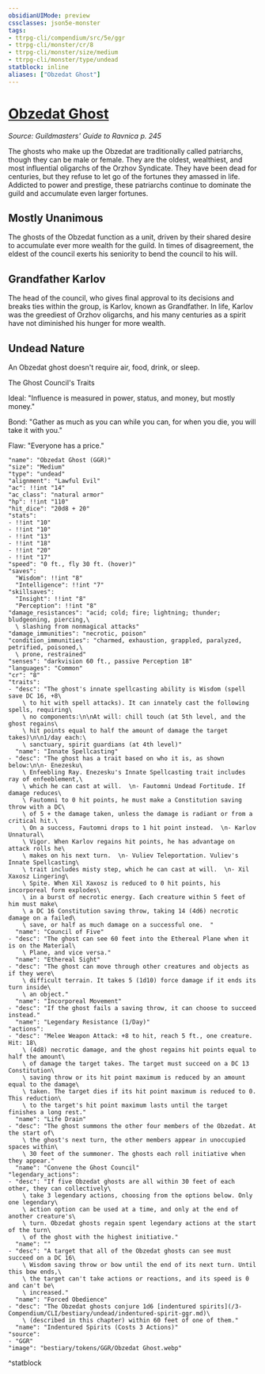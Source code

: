 ```yaml
---
obsidianUIMode: preview
cssclasses: json5e-monster
tags:
- ttrpg-cli/compendium/src/5e/ggr
- ttrpg-cli/monster/cr/8
- ttrpg-cli/monster/size/medium
- ttrpg-cli/monster/type/undead
statblock: inline
aliases: ["Obzedat Ghost"]
---
```

# [Obzedat Ghost](3-Compendium\CLI\bestiary\undead/obzedat-ghost-ggr.md)
*Source: Guildmasters' Guide to Ravnica p. 245*  

The ghosts who make up the Obzedat are traditionally called patriarchs, though they can be male or female. They are the oldest, wealthiest, and most influential oligarchs of the Orzhov Syndicate. They have been dead for centuries, but they refuse to let go of the fortunes they amassed in life. Addicted to power and prestige, these patriarchs continue to dominate the guild and accumulate even larger fortunes.

## Mostly Unanimous

The ghosts of the Obzedat function as a unit, driven by their shared desire to accumulate ever more wealth for the guild. In times of disagreement, the eldest of the council exerts his seniority to bend the council to his will.

## Grandfather Karlov

The head of the council, who gives final approval to its decisions and breaks ties within the group, is Karlov, known as Grandfather. In life, Karlov was the greediest of Orzhov oligarchs, and his many centuries as a spirit have not diminished his hunger for more wealth.

## Undead Nature

An Obzedat ghost doesn't require air, food, drink, or sleep.

The Ghost Council's Traits

Ideal: "Influence is measured in power, status, and money, but mostly money."

Bond: "Gather as much as you can while you can, for when you die, you will take it with you."

Flaw: "Everyone has a price."

```statblock
"name": "Obzedat Ghost (GGR)"
"size": "Medium"
"type": "undead"
"alignment": "Lawful Evil"
"ac": !!int "14"
"ac_class": "natural armor"
"hp": !!int "110"
"hit_dice": "20d8 + 20"
"stats":
- !!int "10"
- !!int "10"
- !!int "13"
- !!int "18"
- !!int "20"
- !!int "17"
"speed": "0 ft., fly 30 ft. (hover)"
"saves":
  "Wisdom": !!int "8"
  "Intelligence": !!int "7"
"skillsaves":
  "Insight": !!int "8"
  "Perception": !!int "8"
"damage_resistances": "acid; cold; fire; lightning; thunder; bludgeoning, piercing,\
  \ slashing from nonmagical attacks"
"damage_immunities": "necrotic, poison"
"condition_immunities": "charmed, exhaustion, grappled, paralyzed, petrified, poisoned,\
  \ prone, restrained"
"senses": "darkvision 60 ft., passive Perception 18"
"languages": "Common"
"cr": "8"
"traits":
- "desc": "The ghost's innate spellcasting ability is Wisdom (spell save DC 16, +8\
    \ to hit with spell attacks). It can innately cast the following spells, requiring\
    \ no components:\n\nAt will: chill touch (at 5th level, and the ghost regains\
    \ hit points equal to half the amount of damage the target takes)\n\n1/day each:\
    \ sanctuary, spirit guardians (at 4th level)"
  "name": "Innate Spellcasting"
- "desc": "The ghost has a trait based on who it is, as shown below:\n\n- Enezesku\
    \ Enfeebling Ray. Enezesku's Innate Spellcasting trait includes ray of enfeeblement,\
    \ which he can cast at will.  \n- Fautomni Undead Fortitude. If damage reduces\
    \ Fautomni to 0 hit points, he must make a Constitution saving throw with a DC\
    \ of 5 + the damage taken, unless the damage is radiant or from a critical hit.\
    \ On a success, Fautomni drops to 1 hit point instead.  \n- Karlov Unnatural\
    \ Vigor. When Karlov regains hit points, he has advantage on attack rolls he\
    \ makes on his next turn.  \n- Vuliev Teleportation. Vuliev's Innate Spellcasting\
    \ trait includes misty step, which he can cast at will.  \n- Xil Xaxosz Lingering\
    \ Spite. When Xil Xaxosz is reduced to 0 hit points, his incorporeal form explodes\
    \ in a burst of necrotic energy. Each creature within 5 feet of him must make\
    \ a DC 16 Constitution saving throw, taking 14 (4d6) necrotic damage on a failed\
    \ save, or half as much damage on a successful one.  "
  "name": "Council of Five"
- "desc": "The ghost can see 60 feet into the Ethereal Plane when it is on the Material\
    \ Plane, and vice versa."
  "name": "Ethereal Sight"
- "desc": "The ghost can move through other creatures and objects as if they were\
    \ difficult terrain. It takes 5 (1d10) force damage if it ends its turn inside\
    \ an object."
  "name": "Incorporeal Movement"
- "desc": "If the ghost fails a saving throw, it can choose to succeed instead."
  "name": "Legendary Resistance (1/Day)"
"actions":
- "desc": "Melee Weapon Attack: +8 to hit, reach 5 ft., one creature. Hit: 18\
    \ (4d8) necrotic damage, and the ghost regains hit points equal to half the amount\
    \ of damage the target takes. The target must succeed on a DC 13 Constitution\
    \ saving throw or its hit point maximum is reduced by an amount equal to the damage\
    \ taken. The target dies if its hit point maximum is reduced to 0. This reduction\
    \ to the target's hit point maximum lasts until the target finishes a long rest."
  "name": "Life Drain"
- "desc": "The ghost summons the other four members of the Obzedat. At the start of\
    \ the ghost's next turn, the other members appear in unoccupied spaces within\
    \ 30 feet of the summoner. The ghosts each roll initiative when they appear."
  "name": "Convene the Ghost Council"
"legendary_actions":
- "desc": "If five Obzedat ghosts are all within 30 feet of each other, they can collectively\
    \ take 3 legendary actions, choosing from the options below. Only one legendary\
    \ action option can be used at a time, and only at the end of another creature's\
    \ turn. Obzedat ghosts regain spent legendary actions at the start of the turn\
    \ of the ghost with the highest initiative."
  "name": ""
- "desc": "A target that all of the Obzedat ghosts can see must succeed on a DC 16\
    \ Wisdom saving throw or bow until the end of its next turn. Until this bow ends,\
    \ the target can't take actions or reactions, and its speed is 0 and can't be\
    \ increased."
  "name": "Forced Obedience"
- "desc": "The Obzedat ghosts conjure 1d6 [indentured spirits](/3-Compendium/CLI/bestiary/undead/indentured-spirit-ggr.md)\
    \ (described in this chapter) within 60 feet of one of them."
  "name": "Indentured Spirits (Costs 3 Actions)"
"source":
- "GGR"
"image": "bestiary/tokens/GGR/Obzedat Ghost.webp"
```
^statblock